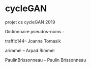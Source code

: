 # cycleGAN
projet cs cycleGAN 2019

Dictionnaire pseudos-noms :

  traffic144– Joanna Tomasik
  
  arimmel – Arpad Rimmel
  
  PaulinBrissonneau - Paulin Brissonneau

